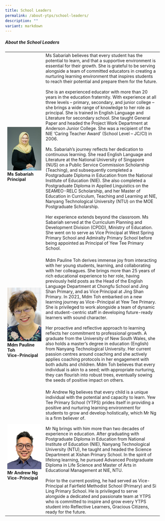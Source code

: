 ```yaml
---
title: School Leaders
permalink: /about-ytps/school-leaders/
description: ""
variant: markdown
---
```

##### About the School Leaders


| | | 
| -------- | -------- | 
|![](/images/Untitled_2.jpg)<br>**Ms Sabariah**<br>**Principal**|Ms Sabariah believes that every student has the potential to learn, and that a supportive environment is essential for their growth. She is grateful to be serving alongside a team of committed educators in creating a nurturing learning environment that inspires students to reach their potential and prepare them for the future.  <br> <br>She is an experienced educator with more than 20 years in the education fraternity. With experience at all three levels – primary, secondary, and junior college – she brings a wide range of knowledge to her role as principal. She is trained in English Language and Literature for secondary school. She taught General Paper and headed the Project Work Department at Anderson Junior College. She was a recipient of the NIE ‘Caring Teacher Award’ (School Level – JC/CI) in 2006. <br> <br>Ms. Sabariah’s journey reflects her dedication to continuous learning. She read English Language and Literature at the National University of Singapore (NUS) on a Public Service Commission Scholarship (Teaching), and subsequently completed a Postgraduate Diploma in Education from the National Institute of Education (NIE). She also completed a Postgraduate Diploma in Applied Linguistics on the SEAMEO-RELC Scholarship, and her Master of Education in Curriculum, Teaching and Learning at NIE, Nanyang Technological University (NTU) on the MOE Postgraduate Scholarship. <br><br>Her experience extends beyond the classroom. Ms Sabariah served at the Curriculum Planning and Development Division (CPDD), Ministry of Education. She went on to serve as Vice Principal at West Spring Primary School and Admiralty Primary School before being appointed as Principal of Yew Tee Primary School. <br><br>|
|![](/images/mdm%20pauline.png)<br>**Mdm Pauline Toh**<br>**Vice-Principal**  |Mdm Pauline Toh derives immense joy from interacting with her young students, learning, and collaborating with her colleagues. She brings more than 25 years of rich educational experience to her role, having previously held posts as the Head of the English Language Department at Chongfu School and Jing Shan Primary, and as Vice Principal at Jing Shan Primary. In 2021, Mdm Toh embarked on a new learning journey as Vice-Principal at Yew Tee Primary. She is privileged to work alongside a team of dynamic and student-centric staff in developing future-ready learners with sound character.<br><br>Her proactive and reflective approach to learning reflects her commitment to professional growth. A graduate from the University of New South Wales, she also holds a master’s degree in education (English) from Nanyang Technological University. Her current passion centres around coaching and she actively applies coaching protocols in her engagement with both adults and children. Mdm Toh believes that every individual is akin to a seed; with appropriate nurturing, they can flourish into robust trees, eventually sowing the seeds of positive impact on others.<br><br>|
|![](/images/andrew%20vp.jpeg)<br>**Mr Andrew Ng**<br>**Vice-Principal**  |Mr Andrew Ng believes that every child is a unique individual with the potential and capacity to learn. Yew Tee Primary School (YTPS) prides itself in providing a positive and nurturing learning environment for students to grow and develop holistically, which Mr Ng is a firm believer of.<br><br>Mr Ng brings with him more than two decades of experience in education. After graduating with Postgraduate Diploma in Education from National Institute of Education (NIE), Nanyang Technological University (NTU), he taught and headed the Science Department at Xishan Primary School. In the spirit of lifelong learning, he pursued Advanced Postgraduate Diploma in Life Science and Master of Arts in Educational Management at NIE, NTU.<br><br>Prior to the current posting, he had served as Vice-Principal at Fairfield Methodist School (Primary) and Si Ling Primary School. He is privileged to serve alongside a dedicated and passionate team at YTPS who is committed to inspire and grow every YTPS student into Reflective Learners, Gracious Citizens, ready for the future.<br>|
